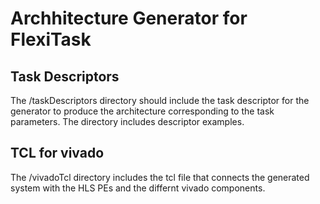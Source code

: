 # Archhitecture Generator for FlexiTask

## Task Descriptors
The /taskDescriptors directory should include the task descriptor for the generator to produce the architecture corresponding to the task parameters. The directory includes descriptor examples.

## TCL for vivado
The /vivadoTcl directory includes the tcl file that connects the generated system with the HLS PEs and the differnt vivado components.